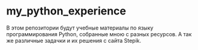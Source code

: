 # my_python_experience
В этом репозитории будут учебные материалы по языку программирования Python, собранные мною с разных ресурсов. 
А так же различные задачки и их решения с сайта Stepik. 
